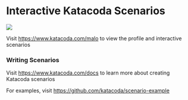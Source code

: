 # Interactive Katacoda Scenarios

[![](http://shields.katacoda.com/katacoda/malo/count.svg)](https://www.katacoda.com/malo "Get your profile on Katacoda.com")

Visit https://www.katacoda.com/malo to view the profile and interactive scenarios

### Writing Scenarios
Visit https://www.katacoda.com/docs to learn more about creating Katacoda scenarios

For examples, visit https://github.com/katacoda/scenario-example
